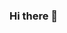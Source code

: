 ### Hi there 👋

<!--
**jordanlandry/jordanlandry** is a ✨ _special_ ✨ repository because its `README.md` (this file) appears on your GitHub profile.

<details>
  <summary>Stats</summary>
    <a href="https://github.com/jordanlandry">
  <img src="https://github-readme-stats.vercel.app/api?username=jordanlandry&show_icons=true&hide_border=true" />
</a><a href="https://github.com/jordanlandry">
  <img src="https://github-readme-stats.vercel.app/api/top-langs/?username=jordanlandry&layout=compact&langs_count=9&hide=css,html" />
</a>
</details>

